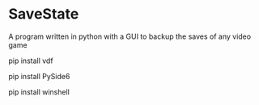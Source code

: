 # SaveState
A program written in python with a GUI to backup the saves of any video game 

pip install vdf 

pip install PySide6 

pip install winshell
